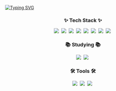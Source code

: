 

[![Typing SVG](https://readme-typing-svg.demolab.com?font=Poetsen+One&pause=1000&color=51F7F1&center=true&random=false&width=435&lines=Beginner+developer+who+loves+games.;ME+KIDUCK)](https://git.io/typing-svg)

<h3 align="center">✨ Tech Stack ✨</h3>

<div align="center">
  <img src= 'https://img.shields.io/badge/chatGPT-74aa9c?style=for-the-badge&logo=openai&logoColor=white'/>&nbsp
  <img src= 'https://img.shields.io/badge/java-%23ED8B00.svg?style=for-the-badge&logo=openjdk&logoColor=white'/>&nbsp
  <img src= 'https://img.shields.io/badge/javascript-%23323330.svg?style=for-the-badge&logo=javascript&logoColor=%23F7DF1E' />&nbsp
  <img src= 'https://img.shields.io/badge/python-3670A0?style=for-the-badge&logo=python&logoColor=ffdd54' />&nbsp
  <img src= 'https://img.shields.io/badge/mysql-4479A1.svg?style=for-the-badge&logo=mysql&logoColor=white' />&nbsp
  <img src= 'https://img.shields.io/badge/Linux-FCC624?style=for-the-badge&logo=linux&logoColor=black' />&nbsp
  <img src= 'https://img.shields.io/badge/github-%23121011.svg?style=for-the-badge&logo=github&logoColor=white' />&nbsp
  <img src= 'https://img.shields.io/badge/git-%23F05033.svg?style=for-the-badge&logo=git&logoColor=white' />&nbsp
</div>

<h3 align="center">📚 Studying 📚</h3>

<div align="center">
  <img src= 'https://img.shields.io/badge/unity-%23000000.svg?style=for-the-badge&logo=unity&logoColor=white' />&nbsp
  <img src= 'https://img.shields.io/badge/c%23-%23239120.svg?style=for-the-badge&logo=csharp&logoColor=white' />&nbsp
</div>

<h3 align="center">🛠 Tools 🛠</h3>

<div align="center">
  <img src= 'https://img.shields.io/badge/Anaconda-%2344A833.svg?style=for-the-badge&logo=anaconda&logoColor=white' />&nbsp
  <img src= 'https://img.shields.io/badge/Visual%20Studio%20Code-0078d7.svg?style=for-the-badge&logo=visual-studio-code&logoColor=white' />&nbsp
  <img src= 'https://img.shields.io/badge/Eclipse-FE7A16.svg?style=for-the-badge&logo=Eclipse&logoColor=white' />&nbsp
</div>

